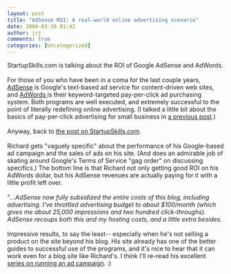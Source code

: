 ```yaml
---
layout: post
title: "AdSense ROI: A real-world online advertising scenario"
date: 2004-03-18 01:42
author: jrj
comments: true
categories: [Uncategorized]
---
```

StartupSkills.com is talking about the ROI of Google AdSense and AdWords.<br /><br />For those of you who have been in a coma for the last couple years, <a href="http://www.google.com/adsense/" target="_blank">AdSense</a> is Google's text-based ad service for content-driven web sites, and <a href="http://adwords.google.com/" target="_blank">AdWords </a>is their keyword-targeted pay-per-click ad purchasing system. Both programs are well executed, and extremely successful to the point of literally redefining online advertising. (I talked a little bit about the basics of pay-per-click advertising for small business in <a href="http://www.small-biz-advisor.com/communities/sba/blogStuff/archives/2004_03_07_archive.html#107877312537132802">a previous post</a>.)<br /><br />Anyway, back to <a href="http://www.startupskills.com/archives/000098.html#more" target="_blank">the post on StartupSkills.com</a>.<br /><br />Richard gets "vaguely specific" about the performance of his Google-based ad campaign and the sales of ads on his site. (And does an admirable job of skating around Google's Terms of Service "gag order" on discussing specifics.) The bottom line is that Richard not only getting good ROI on his AdWords dollar, but his AdSense revenues are actually paying for it with a little profit left over.<br /><br />"*...AdSense now fully subsidized the entire costs of this blog, including advertising. I've throttled advertising budget to about $100/month (which gives me about 25,000 impressions and two hundred click-throughs). AdSense recoups both this and my hosting costs, and a little extra besides.*<br /><br />Impressive results, to say the least-- especially when he's not selling a product on the site beyond his blog. His site already has one of the better guides to successful use of the programs, and it's nice to hear that it can work even for a blog site like Richard's. I think I'll re-read his excellent <a href="http://www.startupskills.com/archives/000008.html" target="_blank">series on running an ad campaign</a>.  :)
